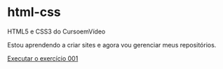 # html-css
 HTML5 e CSS3 do CursoemVídeo

Estou aprendendo a criar sites e agora vou gerenciar meus repositórios.

<a href="https://luanfreiitas.github.io/html-css/Exercicios/Mod001/ex001/">Executar o exercício 001</a>
